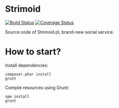 Strimoid
========

[![Build Status](https://travis-ci.org/Strimoid/Strimoid.svg?branch=master)](https://travis-ci.org/Strimoid/Strimoid) [![Coverage Status](https://img.shields.io/coveralls/Strimoid/Strimoid.svg)](https://coveralls.io/r/Strimoid/Strimoid)

Source code of Strimoid.pl, brand-new social service.

How to start?
========
Install dependencies:

```
composer.phar install
grunt 
```

Compile resources using Grunt:

```
npm install
grunt
```

